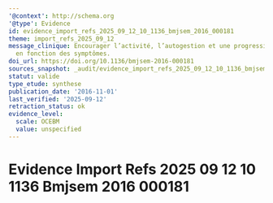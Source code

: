 ```yaml
---
'@context': http://schema.org
'@type': Evidence
id: evidence_import_refs_2025_09_12_10_1136_bmjsem_2016_000181
theme: import_refs_2025_09_12
message_clinique: Encourager l’activité, l’autogestion et une progression graduée
  en fonction des symptômes.
doi_url: https://doi.org/10.1136/bmjsem-2016-000181
sources_snapshot: _audit/evidence_import_refs_2025_09_12_10_1136_bmjsem_2016_000181.json
statut: valide
type_etude: synthese
publication_date: '2016-11-01'
last_verified: '2025-09-12'
retraction_status: ok
evidence_level:
  scale: OCEBM
  value: unspecified
---
```

# Evidence Import Refs 2025 09 12 10 1136 Bmjsem 2016 000181

